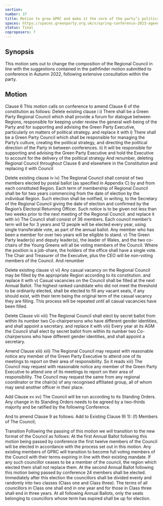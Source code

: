 ```yaml
---
section:
number: 37
title: Motion to grow GPRC and make it the core of the party’s politics.
spaces: https://spaces.greenparty.org.uk/s/spring-conference-2023-agenda-forum/?contentId=118311
status: final
coproposers: 7
---
```

## Synopsis
This motion sets out to change the composition of the Regional Council in line with the suggestions contained in the pathfinder motion submitted to conference in Autumn 2022, following extensive consultation within the party.

## Motion
Clause 6
This motion calls on conference to amend Clause 6 of the constitution as follows:
Delete existing clause i
i)	There shall be a Green Party Regional Council which shall provide a forum for dialogue between Regions, responsible for keeping under review the general well-being of the Party and for supporting and advising the Green Party Executive, particularly on matters of political strategy.
and replace it with
i)	There shall be a Green Party Council which shall be responsible for managing the Party’s culture, creating the political strategy, and directing the political direction of the Party in between conferences.
ii)	It will be responsible for supporting and advising the Green Party Executive and hold the Executive to account for the delivery of the political strategy
And renumber, deleting Regional Council throughout Clause 6 and elsewhere in the Constitution and replacing it with Council

Delete existing clause iv
iv)	The Regional Council shall consist of two members elected by postal ballot (as specified in Appendix C) by and from each constituted Region. Each term of membership of Regional Council shall be for two years commencing from the date of election by the individual Region. Such election shall be notified, in writing, to the Secretary of the Regional Council giving the date of election and confirmed by the Region’s Electoral Returning Officer. Such notice is to be given not less than two weeks prior to the next meeting of the Regional Council.
and replace it with
iv)	The Council shall consist of 36 members.  Each council member’s term will be for 3 years and 12 people will be elected every year, using single transferable vote, as part of the annual ballot.  Any member who has been a member for over two years will be eligible to stand.
v)	The Green Party leader(s) and deputy leader(s), the leader of Wales, and the two co-chairs of the Young Greens will all be voting members of the Council. Where the position is a job-share, the holders of the office shall have a single vote.  The Chair and Treasurer of the Executive, plus the CEO will be non-voting members of the Council.
And renumber

Delete existing clause v)
vi)	Any casual vacancy on the Regional Council may be filled by the appropriate Region according to its constitution.
and replace it with
v)	Casual vacancies on the Council shall be filled at the next Annual Ballot. The highest ranked candidate who did not meet the threshold to be ordinarily elected, shall be elected to fill any vacant seats, if any should exist, with their term being the original term of the casual vacancy they are filling.  This process will be repeated until all casual vacancies have been filled.

Delete Clause viii
viii)	The Regional Council shall elect by secret ballot from within its number two Co-chairpersons who have different gender identities, and shall appoint a secretary.
and replace it with
viii)	Every year at its AGM the Council shall elect by secret ballot from within its number two Co-chairpersons who have different gender identities, and shall appoint a secretary.

Amend Clause xiii)
xiii)	The Regional Council may request with reasonable notice any member of the Green Party Executive to attend one of its meetings to report on their area of responsibility.
So it reads
xiii) The Council may request with reasonable notice any member of the Green Party Executive to attend one of its meetings to report on their area of responsibility. The Council may request the same from any regional coordinator or the chair(s) of any recognised affiliated group, all of whom may send another officer in their place.

Add Clause xv
xv)	The Council will be run according to its Standing Orders.  Any change in its Standing Orders needs to be agreed by a two-thirds majority and be ratified by the following Conference.

And to amend Clause 9 as follows:
Add to Existing Clause 9) 1):
(f) Members of The Council;

Transition
Following the passing of this motion we will transition to the new format of the Council as follows:
At the first Annual Ballot following this motion being passed by conference the first twelve members of the Council will be elected in accordance with the process set out in this motion.  Any existing members of GPRC will transition to become full voting members of the Council with their terms expiring in line with their existing mandate. If any such councillor ceases to be a member of the council, the region which elected them shall not replace them.
At the second Annual Ballot following this motion being passed by conference 24 members shall be elected.  Immediately after this election the councillors shall be divided evenly and randomly into two classes (Class one and Class three).  The terms of all councillors in Class one shall end in one year and for those in Class three shall end in three years.
At all following Annual Ballots, only the seats belonging to councillors whose term has expired shall be up for election.

